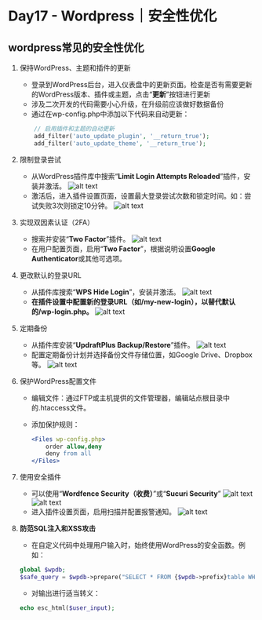 # Day17 - Wordpress｜安全性优化

## wordpress常见的安全性优化

1. 保持WordPress、主题和插件的更新
   - 登录到WordPress后台，进入仪表盘中的更新页面。检查是否有需要更新的WordPress版本、插件或主题，点击“**更新**”按钮进行更新
   - 涉及二次开发的代码需要小心升级，在升级前应该做好数据备份
   - 通过在wp-config.php中添加以下代码来自动更新：
    ```php
        // 启用插件和主题的自动更新
        add_filter('auto_update_plugin', '__return_true');
        add_filter('auto_update_theme', '__return_true');
    ```
2. 限制登录尝试
    - 从WordPress插件库中搜索“**Limit Login Attempts Reloaded**”插件，安装并激活。
    ![alt text](image.png)
    - 激活后，进入插件设置页面，设置最大登录尝试次数和锁定时间。如：尝试失败3次则锁定10分钟。
    ![alt text](image-1.png)

1. 实现双因素认证（2FA）
   - 搜索并安装“**Two Factor**”插件。
   ![alt text](image-2.png)
   - 在用户配置页面，启用“**Two Factor**”，根据说明设置**Google Authenticator**或其他可选项。

2. 更改默认的登录URL
   - 从插件库搜索“**WPS Hide Login**”，安装并激活。
   ![alt text](image-3.png)
   - **在插件设置中配置新的登录URL（如/my-new-login），以替代默认的/wp-login.php。**
   ![alt text](image-4.png)

3. 定期备份

   - 从插件库安装“**UpdraftPlus Backup/Restore**”插件。
   ![alt text](image-5.png)
   - 配置定期备份计划并选择备份文件存储位置，如Google Drive、Dropbox等。
   ![alt text](image-6.png)

4. 保护WordPress配置文件

    - 编辑文件：通过FTP或主机提供的文件管理器，编辑站点根目录中的.htaccess文件。

    - 添加保护规则：
        ```apache
        <Files wp-config.php>
            order allow,deny
            deny from all
        </Files>
        ```
5. 使用安全插件

    - 可以使用“**Wordfence Security（收费）**”或“**Sucuri Security**”
    ![alt text](image-7.png)
    ![alt text](image-8.png)
    - 进入插件设置页面，启用扫描并配置报警通知。
    ![alt text](image-9.png)

6. **防范SQL注入和XSS攻击**

    - 在自定义代码中处理用户输入时，始终使用WordPress的安全函数。例如：
    ```php
    global $wpdb;
    $safe_query = $wpdb->prepare("SELECT * FROM {$wpdb->prefix}table WHERE column = %s", $user_input);
    ```
   - 对输出进行适当转义：
   ```php
   echo esc_html($user_input);
   ```